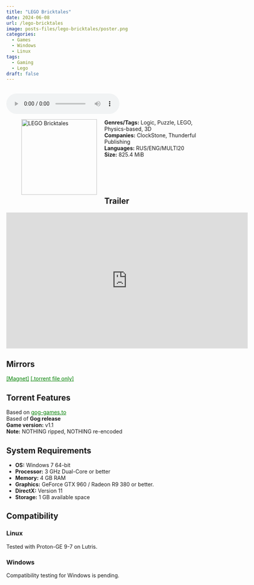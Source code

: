 ```yaml
---
title: "LEGO Bricktales"
date: 2024-06-08
url: /lego-bricktales
image: posts-files/lego-bricktales/poster.png
categories:
  - Games
  - Windows
  - Linux
tags:
  - Gaming
  - Lego
draft: false
---
```

##
<style>
  body.dark-mode,
  body.dark-mode main * {
    background: url('/posts-files/lego-bricktales/background.png') center center fixed no-repeat;
    background-size: cover;
    color: #f5f5f5;
  }
</style>

<script>
    document.addEventListener('DOMContentLoaded', function () {
        document.body.classList.add('dark-mode');
        localStorage.setItem('darkMode', 'true');
    });
</script>

<audio controls autoplay>
  <source src="/posts-files/lego-bricktales/music.mp3" type="audio/mp3">
  Your browser does not support the audio tag.
</audio>

<figure style="float: left; margin-right: 20px;">
  <img src="/posts-files/lego-bricktales/poster.png" alt="LEGO Bricktales" style="width: 200px;">
</figure>

**Genres/Tags:** Logic, Puzzle, LEGO, Physics-based, 3D  
**Companies:** ClockStone, Thunderful Publishing  
**Languages:** RUS/ENG/MULTI20  
**Size:** 825.4 MiB  
# ⠀
## Trailer
<iframe width="640" height="360" src="https://www.youtube.com/embed/T_YP3D_h1Pc" title="LEGO Bricktales Launch Trailer" frameborder="0" allow="accelerometer; autoplay; clipboard-write; encrypted-media; gyroscope; picture-in-picture; web-share" referrerpolicy="strict-origin-when-cross-origin" allowfullscreen></iframe>

## Mirrors
<a href="magnet:?xt=urn:btih:LGBSICMSQUGXHCWNPTSRT7LPXGXLN2QA&dn=LEGO%20Bricktales" style="color: green;">[Magnet]</a>
<a href="https://www.dropbox.com/scl/fi/361rzyf903kxfvlsl9fhf/LEGO-Bricktales.torrent?rlkey=t4tt47dvdj9l0xoumfr0iz8ta&dl=1" style="color: green;">[.torrent file only]</a>

## Torrent Features
Based on <a href="https://gog-games.to/game/lego_bricktales" style="color: green;">gog-games.to</a>  
Based of **Gog release**  
**Game version:** v1.1  
**Note:** NOTHING ripped, NOTHING re-encoded  

## System Requirements
- **OS:** Windows 7 64-bit
- **Processor:** 3 GHz Dual-Core or better
- **Memory:** 4 GB RAM
- **Graphics:** GeForce GTX 960 / Radeon R9 380 or better.
- **DirectX:** Version 11 
- **Storage:** 1 GB available space

## Compatibility
### Linux
Tested with Proton-GE 9-7 on Lutris.  

### Windows
Compatibility testing for Windows is pending.